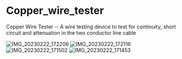 # Copper_wire_tester
Copper Wire Tester  -: A wire testing device to test for continuity, short circuit and attenuation in the two conductor line cable


![IMG_20230222_172206](https://github.com/Aveesha-98/Copper_wire_tester/assets/82050378/32f80a85-aa69-4bbb-963e-9efa093ad98a)
![IMG_20230222_172116](https://github.com/Aveesha-98/Copper_wire_tester/assets/82050378/0329e815-57a7-48d4-b685-a1a9c590bdbb)
![IMG_20230222_171502](https://github.com/Aveesha-98/Copper_wire_tester/assets/82050378/7fa87429-9e7b-495f-a705-05266191d072)
![IMG_20230222_171453](https://github.com/Aveesha-98/Copper_wire_tester/assets/82050378/baec8448-fe89-4af3-8185-e1a46946b847)
